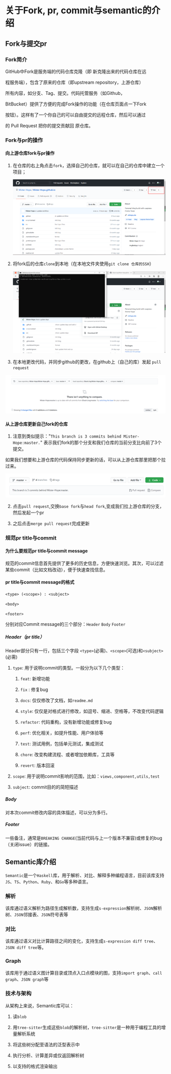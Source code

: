 # 关于Fork, pr, commit与semantic的介绍

## Fork与提交pr

### Fork简介

  GitHub中Fork是服务端的代码仓库克隆（即 新克隆出来的代码仓库在远

  程服务端），包含了原来的仓库（即upstream repository，上游仓库）
  
  所有内容，如分支、Tag、提交。代码托管服务（如Github，
  
  BitBucket）提供了方便的完成Fork操作的功能（在仓库页面点一下Fork
  
  按钮）。这样有了一个你自己的可以自由提交的远程仓库，然后可以通过
  
  的 Pull Request 把你的提交贡献回 原仓库。

### Fork与pr的操作

#### 向上游仓库fork与pr操作

  1. 在仓库的右上角点击`fork`，选择自己的仓库，就可以在自己的仓库中建立一个项目；

      ![sample](./assets/sample1.png "sample1")

  2. 将fork后的仓库`clone`到本地（在本地文件夹使用`git clone 仓库的SSH`）

      ![sample](./assets/sample2.png "sample2")

  3. 在本地更改代码，并同步github的更改，在github上（自己的库）发起 `pull request`

  ![sample](./assets/sample3.png "sample3")

#### 从上游仓库更新自己fork的仓库

  1. 注意到类似提示："`This branch is 3 commits behind Mister-Hope:master.`" 表示我们fork的那个分支和我们仓库的当前分支比向前了3个提交。

  如果我们想要和上游仓库的代码保持同步更新的话，可以从上游仓库那里把那个拉过来。

![sample](./assets/sample4.png "sample4")

2. 点击`pull request`,交换`base fork`与`head fork`,变成我们拉上游仓库的分支，然后发起一个pr

3. 之后点击`merge pull request`完成更新

### 规范pr title与commit

#### 为什么要规范pr title与commit message

规范的commit信息首先提供了更多的历史信息，方便快速浏览。其次，可以过滤某些commit（比如文档改动），便于快速查找信息。

#### pr title与commit message的格式

`<type> (<scope>) : <subject>`

`<body>`

`<footer>`

分别对应Commit message的三个部分：`Header` `Body` `Footer`

##### Header（pr title）

Header部分只有一行，包括三个字段 `<type>`(必需)、`<scope>`(可选)和`<subject>`(必需)

  1. `type`: 用于说明commit的类型。一般分为以下几个类型：

     1. `feat`: 新增功能
     2. `fix` : 修复bug
     3. `docs`: 仅仅修改了文档，如`readme.md`
     4. `style`: 仅仅是对格式进行修改，如逗号、缩进、空格等，不改变代码逻辑
     5. `refactor`: 代码重构，没有新增功能或修复bug

     6. `perf`: 优化相关，如提升性能、用户体验等
     7. `test`: 测试用例，包括单元测试，集成测试
     8. `chore`: 改变构建流程、或者增加依赖库，工具等
     9. `revert`: 版本回滚

  2. `scope`: 用于说明commit影响的范围，比如：`views,component,utils,test`

  3. `subject`: commit目的的简短描述

##### Body

对本次commit修改内容的具体描述，可以分为多行。

##### Footer

一些备注，通常是`BREAKING CHANGE`(当前代码与上一个版本不兼容)或修复的bug（关闭issue）的链接。

## Semantic库介绍

`Semantic`是一个`Haskell`库，用于解析、对比、解释多种编程语言，目前该库支持`JS`、`TS`、`Python`、`Ruby`、和`Go`等多种语言。

### 解析

该库通过语义解析为路径生成解析数，支持生成`s-expression`解析树、`JSON`解析树、`JSON`邻接表、`JSON`符号表等

### 对比

该库通过语义对比计算路径之间的变化，支持生成`s-expression diff tree`、`JSON diff tree`等。

### Graph

该库用于通过语义图计算目录或顶点入口点模块的图，支持`import graph`、`call graph`、`JSON graph`等

### 技术与架构

从架构上来说，Semantic库可以：

  1. 读`blob`

  2. 用`tree-sitter`生成这些`blob`的解析树，`tree-sitter`是一种用于编程工具的增量解析系统

  3. 将这些树分配至语法的泛型表示中

  4. 执行分析、计算差异或仅返回解析树

  5. 以支持的格式渲染输出

